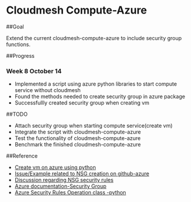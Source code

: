 # Cloudmesh Compute-Azure

##Goal

Extend the current cloudmesh-compute-azure to include security group functions. 

##Progress
### Week 8 October 14
* Implemented a script using azure python libraries to start compute service without cloudmesh
* Found the methods needed to create security group in azure package
* Successfullly created security group when creating vm 

##TODO
* Attach security group when starting compute service(create vm)
* Integrate the script with cloudmesh-compute-azure
* Test the functionality of cloudmesh-compute-azure
* Benchmark the finished cloudmesh-compute-azure

##Reference
* [Create vm on azure using python](https://docs.microsoft.com/en-us/azure/virtual-machines/windows/python#)
* [Issue/Example related to NSG creation on github-azure](https://github.com/MicrosoftDocs/azure-docs/issues/30555)
* [Discussion regarding NSG security rules](https://stackoverflow.com/questions/55970074/issues-with-network-security-group-deployment-using-python-networksecuritygrou)
* [Azure documentation-Security Group](https://docs.microsoft.com/en-us/azure/virtual-network/security-overview)
* [Azure Security Rules Operation class -python](https://docs.microsoft.com/en-us/python/api/azure-mgmt-network/azure.mgmt.network.v2017_03_01.operations.securityrulesoperations?view=azure-python)